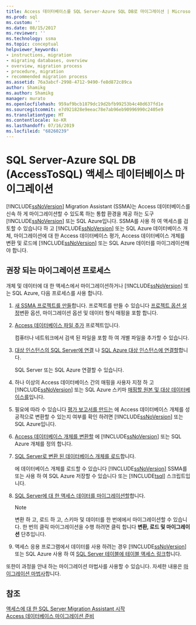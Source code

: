 ```yaml
---
title: Access 데이터베이스를 SQL Server-Azure SQL DB로 마이그레이션 | Microsoft Docs
ms.prod: sql
ms.custom: ''
ms.date: 08/15/2017
ms.reviewer: ''
ms.technology: ssma
ms.topic: conceptual
helpviewer_keywords:
- instructions, migration
- migrating databases, overview
- overview, migration process
- procedure, migration
- recommended migration process
ms.assetid: 76a3abcf-2998-4712-9490-fe8d872c89ca
author: Shamikg
ms.author: Shamikg
manager: murato
ms.openlocfilehash: 959af9bcb1879dc19d2bfb99253b4c40d637fd1e
ms.sourcegitcommit: e7d921828e9eeac78e7ab96eb90996990c2405e9
ms.translationtype: MT
ms.contentlocale: ko-KR
ms.lasthandoff: 07/16/2019
ms.locfileid: "68260239"
---
```

# <a name="migrating-access-databases-to-sql-server---azure-sql-db-accesstosql"></a>SQL Server-Azure SQL DB (AccessToSQL) 액세스 데이터베이스 마이그레이션
[!INCLUDE[ssNoVersion](../../includes/ssnoversion-md.md)] Migration Assistant (SSMA)는 Access 데이터베이스를 신속 하 게 마이그레이션할 수 있도록 하는 통합 환경을 제공 하는 도구 [!INCLUDE[ssNoVersion](../../includes/ssnoversion-md.md)] 또는 SQL Azure입니다. SSMA를 사용 하 여 액세스를 검토할 수 있습니다 하 고 [!INCLUDE[ssNoVersion](../../includes/ssnoversion-md.md)] 또는 SQL Azure 데이터베이스 개체, 마이그레이션에 대 한 Access 데이터베이스 평가, Access 데이터베이스 개체를 변환 및 로드에 [!INCLUDE[ssNoVersion](../../includes/ssnoversion-md.md)] 또는 SQL Azure 데이터를 마이그레이션해야 합니다.  
  
## <a name="recommended-migration-process"></a>권장 되는 마이그레이션 프로세스  
개체 및 데이터에 대 한 액세스에서 마이그레이션하거나 [!INCLUDE[ssNoVersion](../../includes/ssnoversion-md.md)] 또는 SQL Azure, 다음 프로세스를 사용 합니다.  
  
1.  [새 SSMA 프로젝트를 만들](creating-and-managing-projects-accesstosql.md)합니다. 프로젝트를 만들 수 있습니다 [프로젝트 옵션 설정](setting-conversion-and-migration-options-accesstosql.md)변환 옵션, 마이그레이션 옵션 및 데이터 형식 매핑을 포함 합니다.  
  
2.  [Access 데이터베이스 파일 추가](adding-and-removing-access-database-files-accesstosql.md) 프로젝트입니다.  
  
    컴퓨터나 네트워크에서 검색 된 파일을 포함 하 여 개별 파일을 추가할 수 있습니다.  
  
3.  [대상 인스턴스의 SQL Server에 연결](connecting-to-sql-server-accesstosql.md) 나 [SQL Azure 대상 인스턴스에 연결할](connecting-to-azure-sql-db-accesstosql.md)합니다.  
  
    SQL Server 또는 SQL Azure 연결할 수 있습니다.  
  
4.  하나 이상의 Access 데이터베이스 간의 매핑을 사용자 지정 하 고 [!INCLUDE[ssNoVersion](../../includes/ssnoversion-md.md)] 또는 SQL Azure 스키마 [매핑할 원본 및 대상 데이터베이스를](mapping-source-and-target-databases-accesstosql.md)입니다.  
  
5.  필요에 따라 수 있습니다 [평가 보고서를 만드는](assessing-access-database-objects-for-conversion-accesstosql.md) 에 Access 데이터베이스 개체를 성공적으로 변환할 수 있는지 여부를 확인 하려면 [!INCLUDE[ssNoVersion](../../includes/ssnoversion-md.md)] 또는 SQL Azure입니다.  
  
6.  [Access 데이터베이스 개체를 변환할](converting-access-database-objects-accesstosql.md) 에 [!INCLUDE[ssNoVersion](../../includes/ssnoversion-md.md)] 또는 SQL Azure 개체를 정의 합니다.  
  
7.  [SQL Server로 변환 된 데이터베이스 개체를 로드](loading-converted-database-objects-into-sql-server-accesstosql.md)합니다.  
  
    에 데이터베이스 개체를 로드할 수 있습니다 [!INCLUDE[ssNoVersion](../../includes/ssnoversion-md.md)] SSMA를 또는 사용 하 여 SQL Azure 저장할 수 있습니다 또는 [!INCLUDE[tsql](../../includes/tsql-md.md)] 스크립트입니다.  
  
8.  [SQL Server에 대 한 액세스 데이터를 마이그레이션할](migrating-access-data-into-sql-server-azure-sql-db-accesstosql.md)합니다.  
  
    > [!NOTE]  
    > 변환 하 고, 로드 하 고, 스키마 및 데이터를 한 번에에서 마이그레이션할 수 있습니다. 한 번의 클릭 마이그레이션을 수행 하려면 클릭 합니다 **변환, 로드 및 마이그레이션** 단추입니다.  
  
9. 액세스 응용 프로그램에서 데이터를 사용 하려는 경우 [!INCLUDE[ssNoVersion](../../includes/ssnoversion-md.md)] 또는 SQL Azure 사용 하 여 [SQL Server 테이블에 테이블 액세스 링크](linking-access-applications-to-sql-server-azure-sql-db-accesstosql.md)합니다.  
  
또한이 과정을 안내 하는 마이그레이션 마법사를 사용할 수 있습니다. 자세한 내용은 [마이그레이션 마법사](migration-wizard-accesstosql.md)합니다.  
  
## <a name="see-also"></a>참조  
[액세스에 대 한 SQL Server Migration Assistant 시작](getting-started-with-sql-server-migration-assistant-for-access-accesstosql.md)  
[Access 데이터베이스 마이그레이션 준비](preparing-access-databases-for-migration-accesstosql.md)
